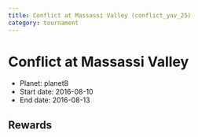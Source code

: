 ```yaml
---
title: Conflict at Massassi Valley (conflict_yav_25)
category: tournament
---
```

# Conflict at Massassi Valley

  * Planet: planet8
  * Start date: 2016-08-10
  * End date: 2016-08-13

## Rewards

